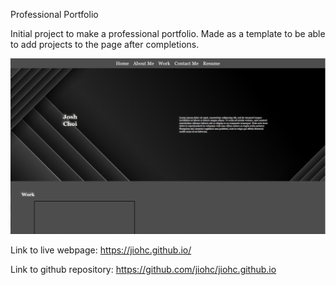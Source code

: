 Professional Portfolio

Initial project to make a professional portfolio. 
Made as a template to be able to add projects to the page after completions. 

![JC Portfolio](./assets/images/READMEscreenshot.png)

Link to live webpage: https://jiohc.github.io/

Link to github repository: https://github.com/jiohc/jiohc.github.io